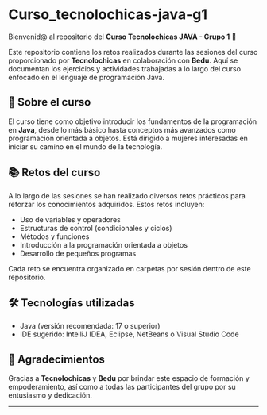 # Curso_tecnolochicas-java-g1

Bienvenid@ al repositorio del **Curso Tecnolochicas JAVA - Grupo 1** 🎉

Este repositorio contiene los retos realizados durante las sesiones del curso proporcionado por **Tecnolochicas** en colaboración con **Bedu**. Aquí se documentan los ejercicios y actividades trabajadas a lo largo del curso enfocado en el lenguaje de programación Java.

## 🚀 Sobre el curso

El curso tiene como objetivo introducir los fundamentos de la programación en **Java**, desde lo más básico hasta conceptos más avanzados como programación orientada a objetos. Está dirigido a mujeres interesadas en iniciar su camino en el mundo de la tecnología.

## 📚 Retos del curso

A lo largo de las sesiones se han realizado diversos retos prácticos para reforzar los conocimientos adquiridos. Estos retos incluyen:

- Uso de variables y operadores
- Estructuras de control (condicionales y ciclos)
- Métodos y funciones
- Introducción a la programación orientada a objetos
- Desarrollo de pequeños programas

Cada reto se encuentra organizado en carpetas por sesión dentro de este repositorio.

## 🛠️ Tecnologías utilizadas

- Java (versión recomendada: 17 o superior)
- IDE sugerido: IntelliJ IDEA, Eclipse, NetBeans o Visual Studio Code

## 🤝 Agradecimientos

Gracias a **Tecnolochicas** y **Bedu** por brindar este espacio de formación y empoderamiento, así como a todas las participantes del grupo por su entusiasmo y dedicación.

---

